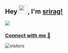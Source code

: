## Hey <img src="https://github.com/TheDudeThatCode/TheDudeThatCode/blob/master/Assets/Hi.gif" width="29">, I'm [srirag!](https://www.linkedin.com/in/sreerag-u/) 

![](.png)

### [Connect with me 💬](https://www.linkedin.com/in/sreerag-u/) 
![visitors](https://visitor-badge.laobi.icu/badge?page_id=strawhatrag.strawhatrag)
